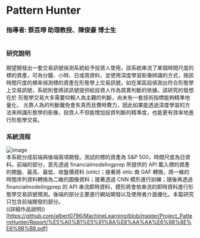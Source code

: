 # Pattern Hunter
### 指導者: 蔡芸琤 助理教授、陳俊豪 博士生
#  
### 研究說明  
期望開發出一套交易訊號偵測系統給予投資人使用，該系統串流了某個時間尺度的標的資產，可為分鐘、小時、日或周資料，並使用深度學習影像辨識的方式，按該時間尺度的頻率偵測標的資產在形態學上交易訊號，如在某區段偵測出符合形態學上交易訊號，系統則會將該訊號提供給投資人作為買賣判斷的依據。該研究的發想在於 形態學交易大多需要仰賴人為主觀的判斷，尚未有一套技術指標能夠精準地量化， 光靠人為的判斷難免會失真而且費時費力，因此如果能透過深度學習的方法來辨識形態學的影像，投資人不但能增加投資判斷的精準度，也能更有效率地進行形態學交易。 
### 系統流程  
![image](https://github.com/albert0796/MachineLearning/blob/master/Project_PatternHunter/Report/flow_chart.png)  
本系統分成前端與後端兩項開發。測試的標的資產為 S&P 500，時間尺度為日資料。前端的部分，首先透過 financialmodelingprep 所提供的 API 載入標的資產的開盤、最高、最低、收盤價資料 (ohlc)；接著將 ohlc 做 GAF 轉換，將一維的時間序列資料轉換為二維的圖像資料；接著透過 CNN 模形進行訓練；隨後再透過 financialmodelingprep 的 API 串流即時資料，模形將會依串流的即時資料進行形態學交易訊號預測。後端的部分主要進行網站開發以及使用者介面優化。本篇研究只包含前端開發的部分。  
((詳細作品說明))[https://github.com/albert0796/MachineLearning/blob/master/Project_PatternHunter/Report/%E5%A0%B1%E5%91%8A%E8%AA%AA%E6%98%8E%E6%9B%B8.pdf]
